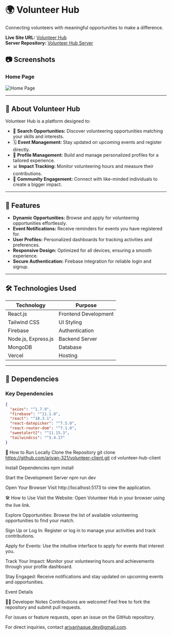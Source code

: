 # 🌍 Volunteer Hub  

Connecting volunteers with meaningful opportunities to make a difference.  

**Live Site URL:** [Volunteer Hub](https://assignment-11-ariyan.netlify.app/)  
**Server Repository:** [Volunteer Hub Server](https://github.com/ariyan-321/volunteer-hub-server)




## 📷 Screenshots  

### Home Page  
![Home Page](https://i.ibb.co.com/mJw1f1Y/Screenshot-2025-01-04-150326.png) 


---

## 📖 About Volunteer Hub  
Volunteer Hub is a platform designed to:  
- 🔎 **Search Opportunities:** Discover volunteering opportunities matching your skills and interests.  
- 🗓️ **Event Management:** Stay updated on upcoming events and register directly.  
- 📝 **Profile Management:** Build and manage personalized profiles for a tailored experience.  
- 📊 **Impact Tracking:** Monitor volunteering hours and measure their contributions.  
- 🌟 **Community Engagement:** Connect with like-minded individuals to create a bigger impact.  

---

## 🚀 Features  
- **Dynamic Opportunities:** Browse and apply for volunteering opportunities effortlessly.  
- **Event Notifications:** Receive reminders for events you have registered for.  
- **User Profiles:** Personalized dashboards for tracking activities and preferences.  
- **Responsive Design:** Optimized for all devices, ensuring a smooth experience.  
- **Secure Authentication:** Firebase integration for reliable login and signup.  

---

## 🛠️ Technologies Used  
| **Technology**      | **Purpose**                |  
|----------------------|----------------------------|  
| React.js            | Frontend Development       |  
| Tailwind CSS        | UI Styling                 |  
| Firebase            | Authentication             |  
| Node.js, Express.js | Backend Server             |  
| MongoDB             | Database                   |  
| Vercel              | Hosting                    |  

---

## 🧰 Dependencies  

### Key Dependencies  
```json
{
  "axios": "^1.7.9",
  "firebase": "^11.1.0",
  "react": "^18.3.1",
  "react-datepicker": "^7.5.0",
  "react-router-dom": "^7.1.0",
  "sweetalert2": "^11.15.3",
  "tailwindcss": "^3.4.17"
}
```


📝 How to Run Locally
Clone the Repository
git clone https://github.com/ariyan-321/volunteer-client.git
cd volunteer-hub-client


Install Dependencies
npm install


Start the Development Server
npm run dev


Open Your Browser
Visit http://localhost:5173 to view the application.

🛠️ How to Use
Visit the Website:
Open Volunteer Hub in your browser using the live link.

Explore Opportunities:
Browse the list of available volunteering opportunities to find your match.

Sign Up or Log In:
Register or log in to manage your activities and track contributions.

Apply for Events:
Use the intuitive interface to apply for events that interest you.

Track Your Impact:
Monitor your volunteering hours and achievements through your profile dashboard.

Stay Engaged:
Receive notifications and stay updated on upcoming events and opportunities.




Event Details

🧑‍💻 Developer Notes
Contributions are welcome! Feel free to fork the repository and submit pull requests.

For issues or feature requests, open an issue on the GitHub repository.

For direct inquiries, contact ariyanhaque.dev@gmail.com.


